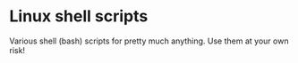 # Linux shell scripts 

Various shell (bash) scripts for pretty much anything.
Use them at your own risk!
